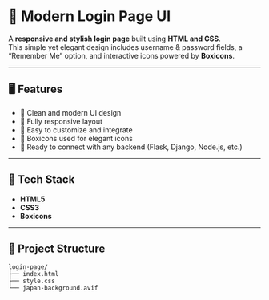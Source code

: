 # 🔐 Modern Login Page UI

A **responsive and stylish login page** built using **HTML and CSS**.  
This simple yet elegant design includes username & password fields, a “Remember Me” option, and interactive icons powered by **Boxicons**.

---

## 🖥️ Features

- 🌟 Clean and modern UI design  
- 📱 Fully responsive layout  
- 🧠 Easy to customize and integrate  
- 🧩 Boxicons used for elegant icons  
- 💾 Ready to connect with any backend (Flask, Django, Node.js, etc.)

---

## 🧰 Tech Stack

- **HTML5**
- **CSS3**
- **Boxicons**

---

## 📂 Project Structure

```
login-page/
├── index.html
├── style.css
└── japan-background.avif
```

